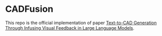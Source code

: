 # CADFusion

This repo is the official implementation of paper [Text-to-CAD Generation Through Infusing Visual Feedback in Large Language Models](https://arxiv.org/abs/2501.19054).
